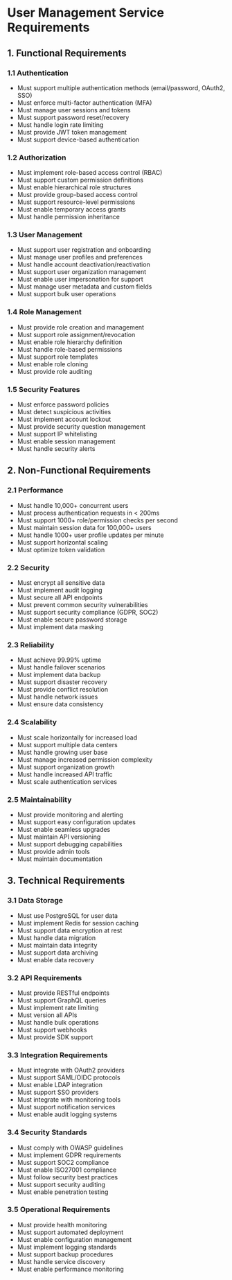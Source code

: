 # User Management Service Requirements

## 1. Functional Requirements

### 1.1 Authentication
- Must support multiple authentication methods (email/password, OAuth2, SSO)
- Must enforce multi-factor authentication (MFA)
- Must manage user sessions and tokens
- Must support password reset/recovery
- Must handle login rate limiting
- Must provide JWT token management
- Must support device-based authentication

### 1.2 Authorization
- Must implement role-based access control (RBAC)
- Must support custom permission definitions
- Must enable hierarchical role structures
- Must provide group-based access control
- Must support resource-level permissions
- Must enable temporary access grants
- Must handle permission inheritance

### 1.3 User Management
- Must support user registration and onboarding
- Must manage user profiles and preferences
- Must handle account deactivation/reactivation
- Must support user organization management
- Must enable user impersonation for support
- Must manage user metadata and custom fields
- Must support bulk user operations

### 1.4 Role Management
- Must provide role creation and management
- Must support role assignment/revocation
- Must enable role hierarchy definition
- Must handle role-based permissions
- Must support role templates
- Must enable role cloning
- Must provide role auditing

### 1.5 Security Features
- Must enforce password policies
- Must detect suspicious activities
- Must implement account lockout
- Must provide security question management
- Must support IP whitelisting
- Must enable session management
- Must handle security alerts

## 2. Non-Functional Requirements

### 2.1 Performance
- Must handle 10,000+ concurrent users
- Must process authentication requests in < 200ms
- Must support 1000+ role/permission checks per second
- Must maintain session data for 100,000+ users
- Must handle 1000+ user profile updates per minute
- Must support horizontal scaling
- Must optimize token validation

### 2.2 Security
- Must encrypt all sensitive data
- Must implement audit logging
- Must secure all API endpoints
- Must prevent common security vulnerabilities
- Must support security compliance (GDPR, SOC2)
- Must enable secure password storage
- Must implement data masking

### 2.3 Reliability
- Must achieve 99.99% uptime
- Must handle failover scenarios
- Must implement data backup
- Must support disaster recovery
- Must provide conflict resolution
- Must handle network issues
- Must ensure data consistency

### 2.4 Scalability
- Must scale horizontally for increased load
- Must support multiple data centers
- Must handle growing user base
- Must manage increased permission complexity
- Must support organization growth
- Must handle increased API traffic
- Must scale authentication services

### 2.5 Maintainability
- Must provide monitoring and alerting
- Must support easy configuration updates
- Must enable seamless upgrades
- Must maintain API versioning
- Must support debugging capabilities
- Must provide admin tools
- Must maintain documentation

## 3. Technical Requirements

### 3.1 Data Storage
- Must use PostgreSQL for user data
- Must implement Redis for session caching
- Must support data encryption at rest
- Must handle data migration
- Must maintain data integrity
- Must support data archiving
- Must enable data recovery

### 3.2 API Requirements
- Must provide RESTful endpoints
- Must support GraphQL queries
- Must implement rate limiting
- Must version all APIs
- Must handle bulk operations
- Must support webhooks
- Must provide SDK support

### 3.3 Integration Requirements
- Must integrate with OAuth2 providers
- Must support SAML/OIDC protocols
- Must enable LDAP integration
- Must support SSO providers
- Must integrate with monitoring tools
- Must support notification services
- Must enable audit logging systems

### 3.4 Security Standards
- Must comply with OWASP guidelines
- Must implement GDPR requirements
- Must support SOC2 compliance
- Must enable ISO27001 compliance
- Must follow security best practices
- Must support security auditing
- Must enable penetration testing

### 3.5 Operational Requirements
- Must provide health monitoring
- Must support automated deployment
- Must enable configuration management
- Must implement logging standards
- Must support backup procedures
- Must handle service discovery
- Must enable performance monitoring
